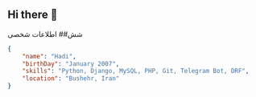## Hi there 👋

<!--
**hadiagha07/hadiagha07** is a ✨ _special_ ✨ repository because its `README.md` (this file) appears on your GitHub profile.

Here are some ideas to get you started:

- 🔭 I’m currently working on ...
- 🌱 I’m currently learning ...
- 👯 I’m looking to collaborate on ...
- 🤔 I’m looking for help with ...
- 💬 Ask me about ...
- 📫 How to reach me: ...
- 😄 Pronouns: ...
- ⚡ Fun fact: ...


-->شش## اطلاعات شخصی
```json
{
    "name": "Hadi",
    "birthDay": "January 2007",
    "skills": "Python, Django, MySQL, PHP, Git, Telegram Bot, DRF",
    "location": "Bushehr, Iran"
}
